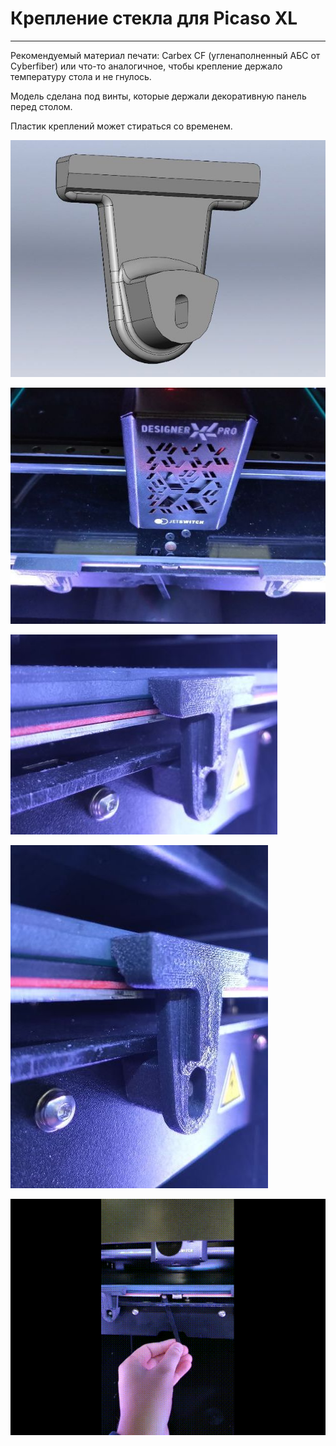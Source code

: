 # Крепление стекла для Picaso XL
---

Рекомендуемый материал печати: Carbex CF (угленаполненный АБС от Cyberfiber) или что-то аналогичное, чтобы крепление держало температуру стола и не гнулось.

Модель сделана под винты, которые держали декоративную панель перед столом. 

Пластик креплений может стираться со временем.

![Крепление_стекла_XL_0](./img/Крепление_стекла_XL_0.jpg)

![Крепление_стекла_XL_1](./img/Крепление_стекла_XL_1.jpg)

![Крепление_стекла_XL_2](./img/Крепление_стекла_XL_2.jpg)

![Крепление_стекла_XL_3](./img/Крепление_стекла_XL_3.jpg)

![Крепление_стекла_XL_4](./img/Крепление_стекла_XL_4.gif)
